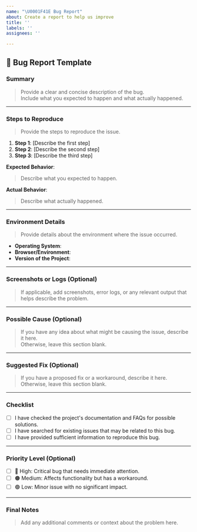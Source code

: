 ```yaml
---
name: "\U0001F41E Bug Report"
about: Create a report to help us improve
title: ''
labels: ''
assignees: ''

---
```


## 🐞 Bug Report Template

### Summary

> Provide a clear and concise description of the bug.  
> Include what you expected to happen and what actually happened.

---

### Steps to Reproduce

> Provide the steps to reproduce the issue.

1. **Step 1**: [Describe the first step]
2. **Step 2**: [Describe the second step]
3. **Step 3**: [Describe the third step]

**Expected Behavior**:

> Describe what you expected to happen.

**Actual Behavior**:

> Describe what actually happened.

---

### Environment Details

> Provide details about the environment where the issue occurred.

- **Operating System**:
- **Browser/Environment**:
- **Version of the Project**:

---

### Screenshots or Logs (Optional)

> If applicable, add screenshots, error logs, or any relevant output that helps describe the problem.

---

### Possible Cause (Optional)

> If you have any idea about what might be causing the issue, describe it here.  
> Otherwise, leave this section blank.

---

### Suggested Fix (Optional)

> If you have a proposed fix or a workaround, describe it here.  
> Otherwise, leave this section blank.

---

### Checklist

- [ ] I have checked the project's documentation and FAQs for possible solutions.
- [ ] I have searched for existing issues that may be related to this bug.
- [ ] I have provided sufficient information to reproduce this bug.

---

### Priority Level (Optional)

- [ ] 🔴 High: Critical bug that needs immediate attention.
- [ ] 🟠 Medium: Affects functionality but has a workaround.
- [ ] 🟢 Low: Minor issue with no significant impact.

---

### Final Notes

> Add any additional comments or context about the problem here.
